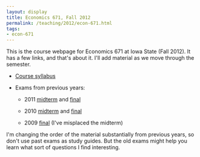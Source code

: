```yaml
---
layout: display
title: Economics 671, Fall 2012
permalink: /teaching/2012/econ-671.html
tags:
- econ-671
---
```


This is the course webpage for Economics 671 at Iowa State (Fall
2012). It has a few links, and that's about it. I'll add material as
we move through the semester.

* [Course syllabus](/handouts/2012/econ-671-syllabus.html)

* Exams from previous years:

  * 2011 [midterm](/downloads/econ-671-2011-midterm.pdf) and 
  [final](/downloads/econ-671-2011-final.pdf)

  * 2010 [midterm](/downloads/econ-671-2010-midterm.pdf) and 
  [final](/downloads/econ-671-2010-final.pdf)

  * 2009 [final](/downloads/econ-671-2009-final.pdf) (I've misplaced
  the midterm)

I'm changing the order of the material substantially from previous
years, so don't use past exams as study guides. But the old exams
might help you learn what sort of questions I find interesting.
